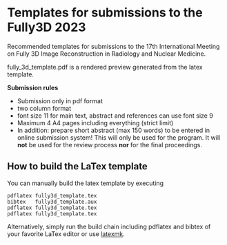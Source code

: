 # Templates for submissions to the Fully3D 2023

Recommended templates for submissions to the 17th International Meeting on
Fully 3D Image Reconstruction in Radiology and Nuclear Medicine.

fully_3d_template.pdf is a rendered preview generated from the latex template.

**Submission rules**
- Submission only in pdf format
- two column format
- font size 11 for main text, abstract and references can use font size 9
- Maximum 4 A4 pages including everything (strict limit)
- In addition: prepare short abstract (max 150 words) to be entered in online submission system! This will only be used for the program. It will **not** be used for the review process **nor** for the final proceedings.

## How to build the LaTex template

You can manually build the latex template by executing
```
pdflatex fully3d_template.tex
bibtex   fully3d_template.aux
pdflatex fully3d_template.tex
pdflatex fully3d_template.tex
```

Alternatively, simply run the build chain including pdflatex and bibtex of your favorite LaTex editor or use [latexmk](https://mg.readthedocs.io/latexmk.html).
